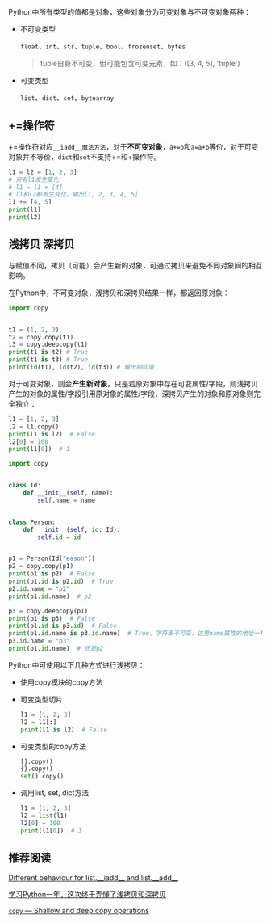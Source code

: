 

Python中所有类型的值都是对象，这些对象分为可变对象与不可变对象两种：

+ 不可变类型

  `float`、`int`、`str`、`tuple`、`bool`、`frozenset`、`bytes`

  > tuple自身不可变，但可能包含可变元素，如：([3, 4, 5], 'tuple') 

+ 可变类型

  `list`、`dict`、`set`、`bytearray`



## +=操作符

+=操作符对应`__iadd__魔法方法`，对于**不可变对象**，`a+=b`和`a=a+b`等价，对于可变对象并不等价，`dict`和`set`不支持+=和+操作符。

```python
l1 = l2 = [1, 2, 3]
# 只有l1发生变化
# l1 = l1 + [4]
# l1和l2都发生变化，输出[1, 2, 3, 4, 5]
l1 += [4, 5]
print(l1)
print(l2)
```



## 浅拷贝 深拷贝

与赋值不同，拷贝（可能）会产生新的对象，可通过拷贝来避免不同对象间的相互影响。

在Python中，不可变对象，浅拷贝和深拷贝结果一样，都返回原对象：

```python
import copy


t1 = (1, 2, 3)
t2 = copy.copy(t1)
t3 = copy.deepcopy(t1)
print(t1 is t2) # True
print(t1 is t3) # True
print(id(t1), id(t2), id(t3)) # 输出相同值
```

对于可变对象，则会**产生新对象**，只是若原对象中存在可变属性/字段，则浅拷贝产生的对象的属性/字段引用原对象的属性/字段，深拷贝产生的对象和原对象则完全独立：

```python
l1 = [1, 2, 3]
l2 = l1.copy()
print(l1 is l2)  # False
l2[0] = 100
print(l1[0])  # 1
```



```python
import copy


class Id:
    def __init__(self, name):
        self.name = name


class Person:
    def __init__(self, id: Id):
        self.id = id


p1 = Person(Id("eason"))
p2 = copy.copy(p1)
print(p1 is p2)  # False
print(p1.id is p2.id)  # True
p2.id.name = "p2"
print(p1.id.name)  # p2

p3 = copy.deepcopy(p1)
print(p1 is p3)  # False
print(p1.id is p3.id)  # False
print(p1.id.name is p3.id.name)  # True，字符串不可变，这里name属性的地址一样
p3.id.name = "p3"
print(p1.id.name)  # 还是p2
```



Python中可使用以下几种方式进行浅拷贝：

+ 使用copy模块的copy方法

+ 可变类型切片

  ```python
  l1 = [1, 2, 3]
  l2 = l1[:]
  print(l1 is l2)  # False
  ```

+ 可变类型的copy方法

  ```python
  [].copy()
  {}.copy()
  set().copy()
  ```

+ 调用list, set, dict方法

  ```python
  l1 = [1, 2, 3]
  l2 = list(l1)
  l2[0] = 100
  print(l1[0])  # 1
  ```

  

## 推荐阅读 

[Different behaviour for list.\_\_iadd\_\_ and list.\_\_add\_\_](https://stackoverflow.com/questions/9766387/different-behaviour-for-list-iadd-and-list-add)

[学习Python一年，这次终于弄懂了浅拷贝和深拷贝](https://mp.weixin.qq.com/s/_oUeyvlfra10GaLzZdNRrw)

[`copy` — Shallow and deep copy operations](https://docs.python.org/3/library/copy.html#module-copy)